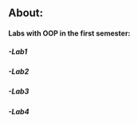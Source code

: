 ## About:
#### Labs with OOP in the first semester:

##### -Lab1
##### -Lab2
##### -Lab3
##### -Lab4
